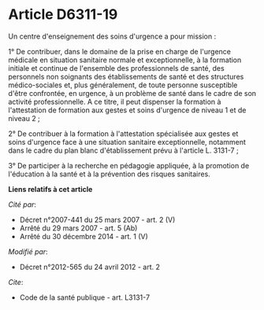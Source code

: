 # Article D6311-19

Un centre d'enseignement des soins d'urgence a pour mission : 

1° De contribuer, dans le domaine de la prise en charge de l'urgence médicale en situation sanitaire normale et
exceptionnelle, à la formation initiale et continue de l'ensemble des professionnels de santé, des personnels non soignants
des établissements de santé et des structures médico-sociales et, plus généralement, de toute personne susceptible d'être
confrontée, en urgence, à un problème de santé dans le cadre de son activité professionnelle. A ce titre, il peut dispenser
la formation à l'attestation de formation aux gestes et soins d'urgence de niveau 1 et de niveau 2 ; 

2° De contribuer à la formation à l'attestation spécialisée aux gestes et soins d'urgence face à une situation sanitaire
exceptionnelle, notamment dans le cadre du plan blanc d'établissement prévu à l'article L. 3131-7 ; 

3° De participer à la recherche en pédagogie appliquée, à la promotion de l'éducation à la santé et à la prévention des
risques sanitaires.

**Liens relatifs à cet article**

_Cité par_:

  - Décret n°2007-441 du 25 mars 2007 - art. 2 (V)
  - Arrêté du 29 mars 2007 - art. 5 (Ab)
  - Arrêté du 30 décembre 2014 - art. 1 (V)

_Modifié par_:

  - Décret n°2012-565 du 24 avril 2012 - art. 2

_Cite_:

  - Code de la santé publique - art. L3131-7

